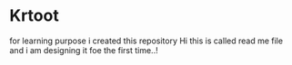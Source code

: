 # Krtoot
for learning purpose i created this repository
Hi this is called read me file and i am designing it foe the first time..!
